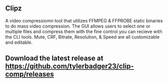 ## Clipz 

A video compressiomn tool that utilizes FFMPEG & FFPROBE static binaries to do mass video compression. The GUI allows users to select one or multiple files and compress them with the fine control you can recieve with the CLI tools. Mute, CRF, Bitrate, Resolution, & Speed are all customizable and editable.

## Download the latest release at https://github.com/tylerbadger23/clip-comp/releases

